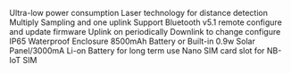 Ultra-low power consumption
Laser technology for distance detection
Multiply Sampling and one uplink
Support Bluetooth v5.1 remote configure and update firmware
Uplink on periodically
Downlink to change configure
IP65 Waterproof Enclosure
8500mAh Battery or Built-in 0.9w Solar Panel/3000mA Li-on Battery for long term use
Nano SIM card slot for NB-IoT SIM
